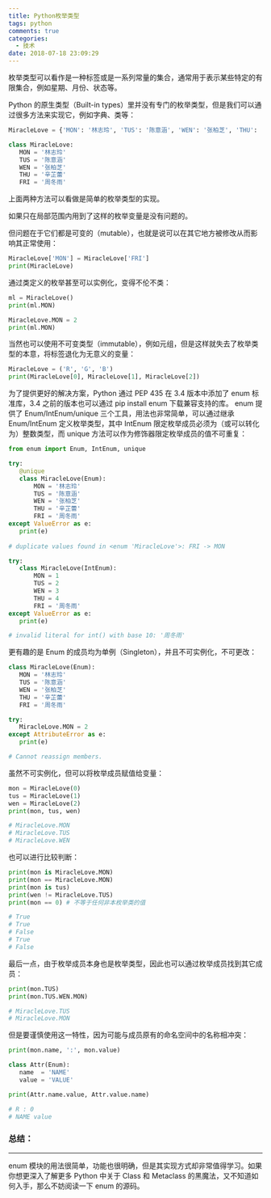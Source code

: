 ```yaml
---
title: Python枚举类型
tags: python
comments: true
categories:
  - 技术
date: 2018-07-18 23:09:29
---
```



枚举类型可以看作是一种标签或是一系列常量的集合，通常用于表示某些特定的有限集合，例如星期、月份、状态等。

Python 的原生类型（Built-in types）里并没有专门的枚举类型，但是我们可以通过很多方法来实现它，例如字典、类等：
```python
MiracleLove = {'MON': '林志玲', 'TUS': '陈意涵', 'WEN': '张柏芝', 'THU': '辛芷蕾', 'FRI': '周冬雨'}

class MiracleLove:
   MON = '林志玲'
   TUS = '陈意涵'
   WEN = '张柏芝'
   THU = '辛芷蕾'
   FRI = '周冬雨'
```

上面两种方法可以看做是简单的枚举类型的实现。

如果只在局部范围内用到了这样的枚举变量是没有问题的。

但问题在于它们都是可变的（mutable），也就是说可以在其它地方被修改从而影响其正常使用：

<!--more-->

```python
MiracleLove['MON'] = MiracleLove['FRI']
print(MiracleLove)
```

通过类定义的枚举甚至可以实例化，变得不伦不类：
```python
ml = MiracleLove()
print(ml.MON)

MiracleLove.MON = 2
print(ml.MON)
```

当然也可以使用不可变类型（immutable），例如元组，但是这样就失去了枚举类型的本意，将标签退化为无意义的变量：
```python
MiracleLove = ('R', 'G', 'B')
print(MiracleLove[0], MiracleLove[1], MiracleLove[2])
```

为了提供更好的解决方案，Python 通过 PEP 435 在 3.4 版本中添加了 enum 标准库，3.4 之前的版本也可以通过 pip install enum 下载兼容支持的库。
enum 提供了 Enum/IntEnum/unique 三个工具，用法也非常简单，可以通过继承 Enum/IntEnum 定义枚举类型，其中 IntEnum 限定枚举成员必须为（或可以转化为）整数类型，而 unique 方法可以作为修饰器限定枚举成员的值不可重复：
```python
from enum import Enum, IntEnum, unique

try:
   @unique
   class MiracleLove(Enum):
       MON = '林志玲'
       TUS = '陈意涵'
       WEN = '张柏芝'
       THU = '辛芷蕾'
       FRI = '周冬雨'
except ValueError as e:
   print(e)
   
# duplicate values found in <enum 'MiracleLove'>: FRI -> MON
```

```python
try:
   class MiracleLove(IntEnum):
       MON = 1
       TUS = 2
       WEN = 3
       THU = 4
       FRI = '周冬雨'
except ValueError as e:
   print(e)

# invalid literal for int() with base 10: '周冬雨'
```

更有趣的是 Enum 的成员均为单例（Singleton），并且不可实例化，不可更改：
```python
class MiracleLove(Enum):
   MON = '林志玲'
   TUS = '陈意涵'
   WEN = '张柏芝'
   THU = '辛芷蕾'
   FRI = '周冬雨'

try:
   MiracleLove.MON = 2
except AttributeError as e:
   print(e)

# Cannot reassign members.
```

虽然不可实例化，但可以将枚举成员赋值给变量：
```python
mon = MiracleLove(0)
tus = MiracleLove(1)
wen = MiracleLove(2)
print(mon, tus, wen)

# MiracleLove.MON 
# MiracleLove.TUS 
# MiracleLove.WEN
```

也可以进行比较判断：
```python
print(mon is MiracleLove.MON)
print(mon == MiracleLove.MON)
print(mon is tus)
print(wen != MiracleLove.TUS)
print(mon == 0) # 不等于任何非本枚举类的值

# True
# True
# False
# True
# False
```

最后一点，由于枚举成员本身也是枚举类型，因此也可以通过枚举成员找到其它成员：
```python
print(mon.TUS)
print(mon.TUS.WEN.MON)

# MiracleLove.TUS
# MiracleLove.MON
```

但是要谨慎使用这一特性，因为可能与成员原有的命名空间中的名称相冲突：
```python
print(mon.name, ':', mon.value)

class Attr(Enum):
   name  = 'NAME'
   value = 'VALUE'

print(Attr.name.value, Attr.value.name)

# R : 0
# NAME value
```

### 总结：
---

enum 模块的用法很简单，功能也很明确，但是其实现方式却非常值得学习。如果你想更深入了解更多 Python 中关于 Class 和 Metaclass 的黑魔法，又不知道如何入手，那么不妨阅读一下 enum 的源码。